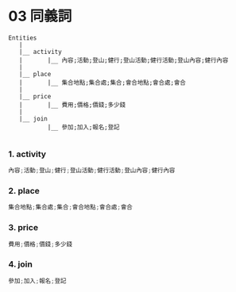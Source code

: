 # 03 同義詞

```
Entities
   |
   |__ activity
   |       |__ 內容;活動;登山;健行;登山活動;健行活動;登山內容;健行內容
   |      
   |__ place
   |       |__ 集合地點;集合處;集合;會合地點;會合處;會合
   |  
   |__ price
   |       |__ 費用;價格;價錢;多少錢
   |  
   |__ join
           |__ 參加;加入;報名;登記
   
```
### 1. activity

``` javascript
內容;活動;登山;健行;登山活動;健行活動;登山內容;健行內容
```

### 2. place

``` javascript
集合地點;集合處;集合;會合地點;會合處;會合
```


### 3. price

``` javascript
費用;價格;價錢;多少錢
```

### 4. join

``` javascript
參加;加入;報名;登記
```

